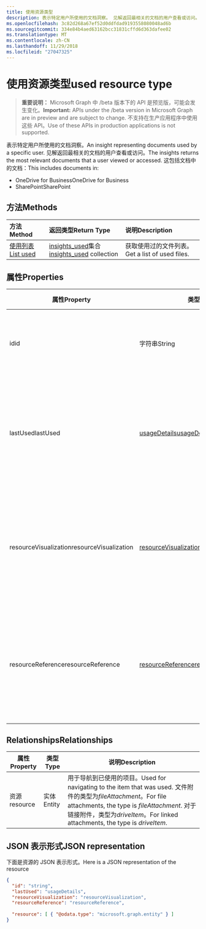 ```yaml
---
title: 使用资源类型
description: 表示特定用户所使用的文档洞察。 见解返回最相关的文档的用户查看或访问。 这包括文档中的文档：
ms.openlocfilehash: 3c82d268a67ef52d0ddfdad9193558080048ad6b
ms.sourcegitcommit: 334e84b4aed63162bcc31831cffd6d363dafee02
ms.translationtype: MT
ms.contentlocale: zh-CN
ms.lasthandoff: 11/29/2018
ms.locfileid: "27047325"
---
```

# <a name="used-resource-type"></a><span data-ttu-id="95763-105">使用资源类型</span><span class="sxs-lookup"><span data-stu-id="95763-105">used resource type</span></span>

> <span data-ttu-id="95763-106">**重要说明：** Microsoft Graph 中 /beta 版本下的 API 是预览版，可能会发生变化。</span><span class="sxs-lookup"><span data-stu-id="95763-106">**Important:** APIs under the /beta version in Microsoft Graph are in preview and are subject to change.</span></span> <span data-ttu-id="95763-107">不支持在生产应用程序中使用这些 API。</span><span class="sxs-lookup"><span data-stu-id="95763-107">Use of these APIs in production applications is not supported.</span></span>

<span data-ttu-id="95763-108">表示特定用户所使用的文档洞察。</span><span class="sxs-lookup"><span data-stu-id="95763-108">An insight representing documents used by a specific user.</span></span> <span data-ttu-id="95763-109">见解返回最相关的文档的用户查看或访问。</span><span class="sxs-lookup"><span data-stu-id="95763-109">The insights returns the most relevant documents that a user viewed or accessed.</span></span> <span data-ttu-id="95763-110">这包括文档中的文档：</span><span class="sxs-lookup"><span data-stu-id="95763-110">This includes documents in:</span></span>

- <span data-ttu-id="95763-111">OneDrive for Business</span><span class="sxs-lookup"><span data-stu-id="95763-111">OneDrive for Business</span></span>
- <span data-ttu-id="95763-112">SharePoint</span><span class="sxs-lookup"><span data-stu-id="95763-112">SharePoint</span></span>

## <a name="methods"></a><span data-ttu-id="95763-113">方法</span><span class="sxs-lookup"><span data-stu-id="95763-113">Methods</span></span>

| <span data-ttu-id="95763-114">方法</span><span class="sxs-lookup"><span data-stu-id="95763-114">Method</span></span>       | <span data-ttu-id="95763-115">返回类型</span><span class="sxs-lookup"><span data-stu-id="95763-115">Return Type</span></span>  |<span data-ttu-id="95763-116">说明</span><span class="sxs-lookup"><span data-stu-id="95763-116">Description</span></span>|
|:---------------|:--------|:----------|
|[<span data-ttu-id="95763-117">使用列表</span><span class="sxs-lookup"><span data-stu-id="95763-117">List used</span></span>](../api/insights-list-used.md) |<span data-ttu-id="95763-118">[insights_used](insights-used.md)集合</span><span class="sxs-lookup"><span data-stu-id="95763-118">[insights_used](insights-used.md) collection</span></span>| <span data-ttu-id="95763-119">获取使用过的文件列表。</span><span class="sxs-lookup"><span data-stu-id="95763-119">Get a list of used files.</span></span>|

## <a name="properties"></a><span data-ttu-id="95763-120">属性</span><span class="sxs-lookup"><span data-stu-id="95763-120">Properties</span></span>

| <span data-ttu-id="95763-121">属性</span><span class="sxs-lookup"><span data-stu-id="95763-121">Property</span></span>              | <span data-ttu-id="95763-122">类型</span><span class="sxs-lookup"><span data-stu-id="95763-122">Type</span></span>                      | <span data-ttu-id="95763-123">说明</span><span class="sxs-lookup"><span data-stu-id="95763-123">Description</span></span>  |
| -------------         |---------------            | -------------|
| <span data-ttu-id="95763-124">id</span><span class="sxs-lookup"><span data-stu-id="95763-124">id</span></span>                    | <span data-ttu-id="95763-125">字符串</span><span class="sxs-lookup"><span data-stu-id="95763-125">String</span></span>                    | <span data-ttu-id="95763-126">关系的唯一标识符。</span><span class="sxs-lookup"><span data-stu-id="95763-126">Unique identifier of the relationship.</span></span> <span data-ttu-id="95763-127">只读。</span><span class="sxs-lookup"><span data-stu-id="95763-127">Read only.</span></span>        |
| <span data-ttu-id="95763-128">lastUsed</span><span class="sxs-lookup"><span data-stu-id="95763-128">lastUsed</span></span>              | [<span data-ttu-id="95763-129">usageDetails</span><span class="sxs-lookup"><span data-stu-id="95763-129">usageDetails</span></span>](insights-usagedetails.md)              | <span data-ttu-id="95763-130">有关项目时上次查看和修改的用户的信息。</span><span class="sxs-lookup"><span data-stu-id="95763-130">Information about when the item was last viewed and modified by the user.</span></span> <span data-ttu-id="95763-131">只读。</span><span class="sxs-lookup"><span data-stu-id="95763-131">Read only.</span></span>     |
| <span data-ttu-id="95763-132">resourceVisualization</span><span class="sxs-lookup"><span data-stu-id="95763-132">resourceVisualization</span></span> | [<span data-ttu-id="95763-133">resourceVisualization</span><span class="sxs-lookup"><span data-stu-id="95763-133">resourceVisualization</span></span>](insights-resourcevisualization.md)                | <span data-ttu-id="95763-134">您可以使用可视化中您的体验的文档的属性。</span><span class="sxs-lookup"><span data-stu-id="95763-134">Properties that you can use to visualize the document in your experience.</span></span> <span data-ttu-id="95763-135">只读</span><span class="sxs-lookup"><span data-stu-id="95763-135">Read-only</span></span>      |
| <span data-ttu-id="95763-136">resourceReference</span><span class="sxs-lookup"><span data-stu-id="95763-136">resourceReference</span></span>     | [<span data-ttu-id="95763-137">resourceReference</span><span class="sxs-lookup"><span data-stu-id="95763-137">resourceReference</span></span>](insights-resourcereference.md)                      | <span data-ttu-id="95763-138">使用文档，如 url 和的文档类型的引用属性。</span><span class="sxs-lookup"><span data-stu-id="95763-138">Reference properties of the used document, such as the url and type of the document.</span></span> <span data-ttu-id="95763-139">只读</span><span class="sxs-lookup"><span data-stu-id="95763-139">Read-only</span></span>     |

## <a name="relationships"></a><span data-ttu-id="95763-140">Relationships</span><span class="sxs-lookup"><span data-stu-id="95763-140">Relationships</span></span>

| <span data-ttu-id="95763-141">属性</span><span class="sxs-lookup"><span data-stu-id="95763-141">Property</span></span>      | <span data-ttu-id="95763-142">类型</span><span class="sxs-lookup"><span data-stu-id="95763-142">Type</span></span>          | <span data-ttu-id="95763-143">说明</span><span class="sxs-lookup"><span data-stu-id="95763-143">Description</span></span>  |
| ------------- |---------------| -------------|
| <span data-ttu-id="95763-144">资源</span><span class="sxs-lookup"><span data-stu-id="95763-144">resource</span></span>      | <span data-ttu-id="95763-145">实体</span><span class="sxs-lookup"><span data-stu-id="95763-145">Entity</span></span>        | <span data-ttu-id="95763-146">用于导航到已使用的项目。</span><span class="sxs-lookup"><span data-stu-id="95763-146">Used for navigating to the item that was used.</span></span> <span data-ttu-id="95763-147">文件附件的类型为*fileAttachment*。</span><span class="sxs-lookup"><span data-stu-id="95763-147">For file attachments, the type is *fileAttachment*.</span></span> <span data-ttu-id="95763-148">对于链接附件，类型为*driveItem*。</span><span class="sxs-lookup"><span data-stu-id="95763-148">For linked attachments, the type is *driveItem*.</span></span> |

## <a name="json-representation"></a><span data-ttu-id="95763-149">JSON 表示形式</span><span class="sxs-lookup"><span data-stu-id="95763-149">JSON representation</span></span>
<span data-ttu-id="95763-150">下面是资源的 JSON 表示形式。</span><span class="sxs-lookup"><span data-stu-id="95763-150">Here is a JSON representation of the resource</span></span>

```json
{
  "id": "string",
  "lastUsed": "usageDetails",
  "resourceVisualization": "resourceVisualization",
  "resourceReference": "resourceReference",
  
  "resource": [ { "@odata.type": "microsoft.graph.entity" } ]
}
```
